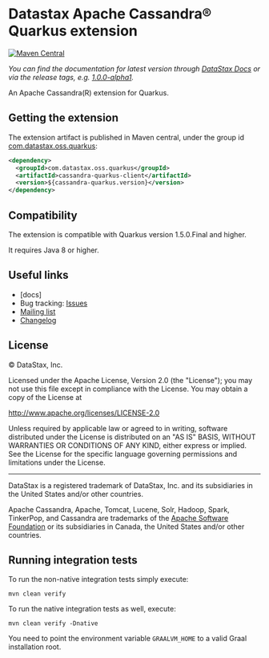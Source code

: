 # Datastax Apache Cassandra® Quarkus extension

[![Maven Central](https://maven-badges.herokuapp.com/maven-central/com.datastax.oss.quarkus/cassandra-quarkus-client/badge.svg)](https://maven-badges.herokuapp.com/maven-central/com.datastax.oss.quarkus/cassandra-quarkus-client/)

*You can find the
documentation for latest version through [DataStax Docs] or via the release tags, e.g. 
[1.0.0-alpha1](https://github.com/datastax/cassandra-quarkus/tree/1.0.0-alpha1).*

An Apache Cassandra(R) extension for Quarkus.

[DataStax Docs]: todo_link_to_datastax_docs

## Getting the extension

The extension artifact is published in Maven central, under the group id [com.datastax.oss.quarkus]:

```xml
<dependency>
  <groupId>com.datastax.oss.quarkus</groupId>
  <artifactId>cassandra-quarkus-client</artifactId>
  <version>${cassandra-quarkus.version}</version>
</dependency>
```

[com.datastax.oss.quarkus]: http://search.maven.org/#search%7Cga%7C1%7Cg%3A%22com.datastax.oss%22.quarkus%22

## Compatibility

The extension is compatible with Quarkus version 1.5.0.Final and higher.

It requires Java 8 or higher.

## Useful links

* [docs]
* Bug tracking: [Issues]
* [Mailing list]
* [Changelog]

[API docs]: todo_link_to_live_adoc 
[Issues]: https://github.com/datastax/cassandra-quarkus/issues
[Mailing list]: https://groups.google.com/a/lists.datastax.com/forum/#!forum/cassandra-quarkus
[Changelog]: changelog/

## License

&copy; DataStax, Inc.

Licensed under the Apache License, Version 2.0 (the "License");
you may not use this file except in compliance with the License.
You may obtain a copy of the License at

http://www.apache.org/licenses/LICENSE-2.0

Unless required by applicable law or agreed to in writing, software
distributed under the License is distributed on an "AS IS" BASIS,
WITHOUT WARRANTIES OR CONDITIONS OF ANY KIND, either express or implied.
See the License for the specific language governing permissions and
limitations under the License.

----

DataStax is a registered trademark of DataStax, Inc. and its subsidiaries in the United States 
and/or other countries.

Apache Cassandra, Apache, Tomcat, Lucene, Solr, Hadoop, Spark, TinkerPop, and Cassandra are 
trademarks of the [Apache Software Foundation](http://www.apache.org/) or its subsidiaries in
Canada, the United States and/or other countries. 


## Running integration tests

To run the non-native integration tests simply execute:

    mvn clean verify
    
To run the native integration tests as well, execute:

    mvn clean verify -Dnative
    
You need to point the environment variable `GRAALVM_HOME` to a valid Graal 
installation root.